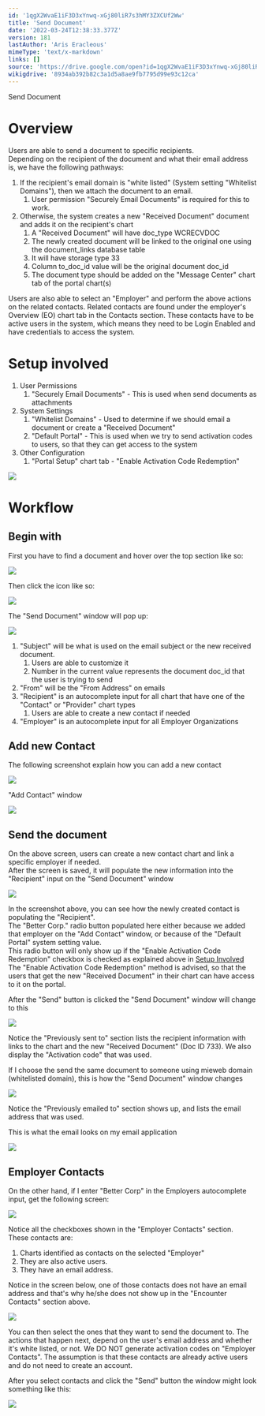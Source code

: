 ```yaml
---
id: '1qgX2WvaE1iF3D3xYnwq-xGj80liR7s3hMY3ZXCUf2Ww'
title: 'Send Document'
date: '2022-03-24T12:38:33.377Z'
version: 181
lastAuthor: 'Aris Eracleous'
mimeType: 'text/x-markdown'
links: []
source: 'https://drive.google.com/open?id=1qgX2WvaE1iF3D3xYnwq-xGj80liR7s3hMY3ZXCUf2Ww'
wikigdrive: '8934ab392b82c3a1d5a8ae9fb7795d99e93c12ca'
---
```

Send Document
  
# Overview  
  
Users are able to send a document to specific recipients.  
Depending on the recipient of the document and what their email address is, we have the following pathways:
1. If the recipient's email domain is "white listed" (System setting "Whitelist Domains"), then we attach the document to an email.
   1. User permission "Securely Email Documents" is required for this to work. 
2. Otherwise, the system creates a new "Received Document" document and adds it on the recipient's chart
   1. A "Received Document" will have doc_type WCRECVDOC
   2. The newly created document will be linked to the original one using the document_links database table
   3. It will have storage type 33
   4. Column to_doc_id value will be the original document doc_id
   5. The document type should be added on the "Message Center" chart tab of the portal chart(s)

Users are also able to select an "Employer" and perform the above actions on the related contacts.  Related contacts are found under the employer's Overview (EO) chart tab in the Contacts section.  These contacts have to be active users in the system, which means they need to be Login Enabled and have credentials to access the system.

  
# Setup involved  

1. User Permissions
   1. "Securely Email Documents" - This is used when send documents as attachments
2. System Settings
   1. "Whitelist Domains" - Used to determine if we should email a document or create a "Received Document"
   2. "Default Portal" - This is used when we try to send activation codes to users, so that they can get access to the system
3. Other Configuration
   1. "Portal Setup" chart tab - "Enable Activation Code Redemption"
  
![](../send-document.assets/10000201000003D8000002904B0A717B9E93DBD2.png)  



  
# Workflow  


  
## Begin with  


First you have to find a document and hover over the top section like so:
  
![](../send-document.assets/100002010000036500000172618573C5A0AE3EE2.png)  


Then click the icon like so:
  
![](../send-document.assets/100002010000029C0000013DC24703F1300722AC.png)  


The "Send Document" window will pop up:
  
![](../send-document.assets/1000020100000215000002086568D2E64D7532F3.png)  

1. "Subject" will be what is used on the email subject or the new received document.
   1. Users are able to customize it
   2. Number in the current value represents the document doc_id that the user is trying to send
2. "From" will be the "From Address" on emails
3. "Recipient" is an autocomplete input for all chart that have one of the "Contact" or "Provider" chart types
   1. Users are able to create a new contact if needed
4. "Employer" is an autocomplete input for all Employer Organizations


  
## Add new Contact  


The following screenshot explain how you can add a new contact


  
![](../send-document.assets/10000201000001DC000001D6DC751AE6DA409947.png)  



"Add Contact" window
  
![](../send-document.assets/100002010000026A00000209281B2D25C1A13F3B.png)  

  
## Send the document  


On the above screen, users can create a new contact chart and link a specific employer if needed.  
After the screen is saved, it will populate the new information into the "Recipient" input on the "Send Document" window

  
![](../send-document.assets/1000020100000284000001C919EDDBE5CA945CF4.png)  


In the screenshot above, you can see how the newly created contact is populating the "Recipient".  
The "Better Corp." radio button populated here either because we added that employer on the "Add Contact" window, or because of the "Default Portal" system setting value.  
This radio button will only show up if the "Enable Activation Code Redemption" checkbox is checked as explained above in [Setup Involved](#v2syi7euzkrn)  
The "Enable Activation Code Redemption" method is advised, so that the users that get the new "Received Document" in their chart can have access to it on the portal.

After the "Send" button is clicked the "Send Document" window will change to this

  
![](../send-document.assets/10000201000002CE000001D4CFDFF1985E32FA79.png)  

Notice the "Previously sent to" section lists the recipient information with links to the chart and the new "Received Document" (Doc ID 733).  We also display the "Activation code" that was used.

If I choose the send the same document to someone using mieweb domain (whitelisted domain), this is how the "Send Document" window changes
  
![](../send-document.assets/10000201000002EE000001F8A0AE0A52F10C1BFE.png)  

Notice the "Previously emailed to" section shows up, and lists the email address that was used.

This is what the email looks on my email application
  
![](../send-document.assets/100002010000025100000185554E8FF5ED271CCA.png)  


  
## Employer Contacts  


On the other hand, if I enter "Better Corp" in the Employers autocomplete input, get the following screen:
  
![](../send-document.assets/10000201000002C800000280344E50BD4CC429EA.png)  

Notice all the checkboxes shown in the "Employer Contacts" section.    
These contacts are: 
1. Charts identified as contacts on the selected "Employer"
2. They are also active users.
3. They have an email address.

Notice in the screen below, one of those contacts does not have an email address and that's why he/she does not show up in the "Encounter Contacts" section above.
  
![](../send-document.assets/100002010000043A0000031DF678F2657887EF5B.png)  


You can then select the ones that they want to send the document to.  The actions that happen next, depend on the user's email address and whether it's white listed, or not.  We DO NOT generate activation codes on "Employer Contacts".  The assumption is that these contacts are already active users and do not need to create an account.

After you select contacts and click the "Send" button the window might look something like this:
  
![](../send-document.assets/100002010000028A0000020E0BAC0E38E8F2E729.png)  

